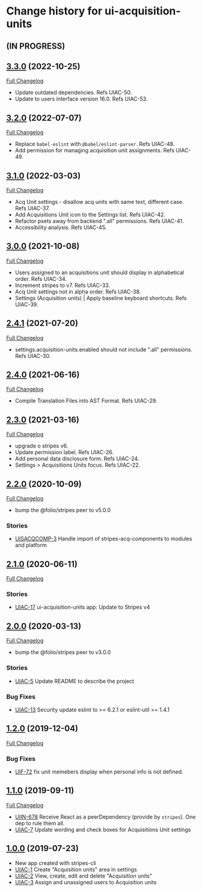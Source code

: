 # Change history for ui-acquisition-units

## (IN PROGRESS)

## [3.3.0](https://github.com/folio-org/ui-acquisition-units/tree/v3.3.0) (2022-10-25)
[Full Changelog](https://github.com/folio-org/ui-acquisition-units/compare/v3.2.0...v3.3.0)

* Update outdated dependencies. Refs UIAC-50.
* Update to users interface version 16.0. Refs UIAC-53.

## [3.2.0](https://github.com/folio-org/ui-acquisition-units/tree/v3.2.0) (2022-07-07)
[Full Changelog](https://github.com/folio-org/ui-acquisition-units/compare/v3.1.0...v3.2.0)

* Replace `babel-eslint` with `@babel/eslint-parser`. Refs UIAC-48.
* Add permission for managing acquisition unit assignments. Refs UIAC-49.

## [3.1.0](https://github.com/folio-org/ui-acquisition-units/tree/v3.1.0) (2022-03-03)
[Full Changelog](https://github.com/folio-org/ui-acquisition-units/compare/v3.0.0...v3.1.0)

* Acq Unit settings - disallow acq units with same text, different case. Refs UIAC-37.
* Add Acquisitions Unit icon to the Settings list. Refs UIAC-42.
* Refactor psets away from backend ".all" permissions. Refs UIAC-41.
* Accessibility analysis. Refs UIAC-45.

## [3.0.0](https://github.com/folio-org/ui-acquisition-units/tree/v3.0.0) (2021-10-08)
[Full Changelog](https://github.com/folio-org/ui-acquisition-units/compare/v2.4.1...v3.0.0)

* Users assigned to an acquisitions unit should display in alphabetical order. Refs UIAC-34.
* Increment stripes to v7. Refs UIAC-33.
* Acq Unit settings not in alpha order. Refs UIAC-38.
* Settings (Acquisition units) | Apply baseline keyboard shortcuts. Refs UIAC-39.

## [2.4.1](https://github.com/folio-org/ui-acquisition-units/tree/v2.4.1) (2021-07-20)
[Full Changelog](https://github.com/folio-org/ui-acquisition-units/compare/v2.4.0...v2.4.1)

* settings.acquisition-units.enabled should not include ".all" permissions. Refs UIAC-30.

## [2.4.0](https://github.com/folio-org/ui-acquisition-units/tree/v2.4.0) (2021-06-16)
[Full Changelog](https://github.com/folio-org/ui-acquisition-units/compare/v2.3.0...v2.4.0)

* Compile Translation Files into AST Format. Refs UIAC-29.

## [2.3.0](https://github.com/folio-org/ui-acquisition-units/tree/v2.3.0) (2021-03-16)
[Full Changelog](https://github.com/folio-org/ui-acquisition-units/compare/v2.2.0...v2.3.0)

* upgrade o stripes v6.
* Update permission label. Refs UIAC-26.
* Add personal data disclosure form. Refs UIAC-24.
* Settings > Acquisitions Units focus. Refs UIAC-22.

## [2.2.0](https://github.com/folio-org/ui-acquisition-units/tree/v2.2.0) (2020-10-09)
[Full Changelog](https://github.com/folio-org/ui-acquisition-units/compare/v2.1.0...v2.2.0)

* bump the @folio/stripes peer to v5.0.0

### Stories
* [UISACQCOMP-3](https://issues.folio.org/browse/UISACQCOMP-3) Handle import of stripes-acq-components to modules and platform

## [2.1.0](https://github.com/folio-org/ui-acquisition-units/tree/v2.1.0) (2020-06-11)
[Full Changelog](https://github.com/folio-org/ui-acquisition-units/compare/v2.0.0...v2.1.0)

### Stories
* [UIAC-17](https://issues.folio.org/browse/UIAC-17) ui-acquisition-units app: Update to Stripes v4

## [2.0.0](https://github.com/folio-org/ui-acquisition-units/tree/v2.0.0) (2020-03-13)
[Full Changelog](https://github.com/folio-org/ui-acquisition-units/compare/v1.2.0...v2.0.0)

* bump the @folio/stripes peer to v3.0.0

### Stories
* [UIAC-5](https://issues.folio.org/browse/UIAC-5) Update README to describe the project

### Bug Fixes
* [UIAC-13](https://issues.folio.org/browse/UIAC-13) Security update eslint to >= 6.2.1 or eslint-util >= 1.4.1

## [1.2.0](https://github.com/folio-org/ui-acquisition-units/tree/v1.2.0) (2019-12-04)
[Full Changelog](https://github.com/folio-org/ui-acquisition-units/compare/v1.1.0...v1.2.0)

### Bug Fixes
* [UIF-72](https://issues.folio.org/browse/UIF-72) fix unit memebers display when personal info is not defined.

## [1.1.0](https://github.com/folio-org/ui-acquisition-units/tree/v1.1.0) (2019-09-11)
[Full Changelog](https://github.com/folio-org/ui-acquisition-units/compare/v1.0.0...v1.1.0)

* [UIIN-678](https://issues.folio.org/browse/UIIN-678) Receive React as a peerDependency (provide by `stripes`). One dep to rule them all.
* [UIAC-7](https://issues.folio.org/browse/UIAC-7) Update wording and check boxes for Acquisitions Unit settings

## [1.0.0](https://github.com/folio-org/ui-acquisition-units/tree/v1.0.0) (2019-07-23)

* New app created with stripes-cli
* [UIAC-1](https://issues.folio.org/browse/UIAC-1) Create "Acquisition units" area in settings
* [UIAC-2](https://issues.folio.org/browse/UIAC-2) View, create, edit and delete "Acquisition units"
* [UIAC-3](https://issues.folio.org/browse/UIAC-3) Assign and unassigned users to Acquisition units
